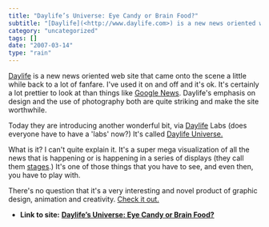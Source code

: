 ```yaml
---
title: "Daylife’s Universe: Eye Candy or Brain Food?"
subtitle: "[Daylife](<http://www.daylife.com>) is a new news oriented web site that came"
category: "uncategorized"
tags: []
date: "2007-03-14"
type: "rain"
---
```

[Daylife](<http://www.daylife.com>) is a new news oriented web site that came
onto the scene a little while back to a lot of fanfare. I've used it on and
off and it's ok. It's certainly a lot prettier to look at than things like
[Google News](<http://news.google.com/nwshp?ned=>). Daylife's emphasis on
design and the use of photography both are quite striking and make the site
worthwhile.

Today they are introducing another wonderful bit, via
[Daylife](<http://www.daylife.com/labs>) Labs (does everyone have to have a
'labs' now?) It's called [Daylife Universe.](<http://universe.daylife.com/>)

What is it? I can't quite explain it. It's a super mega visualization of all
the news that is happening or is happening in a series of displays (they call
them [stages](<http://universe.daylife.com/stages.html>).) It's one of those
things that you have to see, and even then, you have to play with.

There's no question that it's a very interesting and novel product of graphic
design, animation and creativity. [Check it
out.](<http://universe.daylife.com/>)


* **Link to site:** **[Daylife’s Universe: Eye Candy or Brain Food?](None)**
